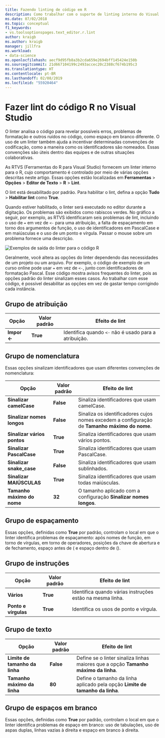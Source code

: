 ```yaml
---
title: Fazendo linting de código em R
description: Como trabalhar com o suporte de linting interno do Visual Studio para R, incluindo opções do linter.
ms.date: 07/02/2018
ms.topic: conceptual
f1_keywords:
- vs.toolsoptionspages.text_editor.r.lint
author: kraigb
ms.author: kraigb
manager: jillfra
ms.workload:
- data-science
ms.openlocfilehash: aecf9d95fb8a3b2cda659e2694bff145424e150b
ms.sourcegitcommit: 21d667104199c2493accec20c2388cf674b195c3
ms.translationtype: HT
ms.contentlocale: pt-BR
ms.lasthandoff: 02/08/2019
ms.locfileid: "55920464"
---
```

# <a name="lint-r-code-in-visual-studio"></a>Fazer lint do código R no Visual Studio

O linter analisa o código para revelar possíveis erros, problemas de formatação e outros ruídos no código, como espaço em branco diferente. O uso de um linter também ajuda a incentivar determinadas convenções de codificação, como a maneira como os identificadores são nomeados. Essas convenções são úteis dentro das equipes e de outras situações colaborativas.

As RTVS (Ferramentas do R para Visual Studio) fornecem um linter interno para o R, cujo comportamento é controlado por meio de várias opções descritas neste artigo. Essas opções estão localizadas em **Ferramentas** > **Opções** > **Editor de Texto** > **R** > **Lint**.

O lint está desabilitado por padrão. Para habilitar o lint, defina a opção **Tudo** > **Habilitar lint** como **True**.

Quando estiver habilitado, o linter será executado no editor durante a digitação. Os problemas são exibidos como rabiscos verdes. No gráfico a seguir, por exemplo, as RTVS identificaram seis problemas de lint, incluindo o uso de `=` em vez de `<-` para uma atribuição, a falta de espaçamento em torno dos argumentos de função, o uso de identificadores em PascalCase e em maiúsculas e o uso de um ponto e vírgula. Passar o mouse sobre um problema fornece uma descrição.

![Exemplos de saída do linter para o código R](media/linting-01.png)

Geralmente, você altera as opções do linter dependendo das necessidades de um projeto ou um arquivo. Por exemplo, o código de exemplo de um curso online pode usar `=` em vez de `<-`, junto com identificadores de formatação Pascal. Esse código mostra avisos frequentes do linter, pois as opções padrão do linter sinalizam esses casos. Ao trabalhar com esse código, é possível desabilitar as opções em vez de gastar tempo corrigindo cada instância.

## <a name="assignment-group"></a>Grupo de atribuição

| Opção | Valor padrão | Efeito de lint |
| --- | --- | --- |
| **Impor \<-** | **True** | Identifica quando `<-` não é usado para a atribuição. |

## <a name="naming-group"></a>Grupo de nomenclatura

Essas opções sinalizam identificadores que usam diferentes convenções de nomenclatura:

| Opção | Valor padrão | Efeito de lint |
| --- | --- | --- |
| **Sinalizar camelCase** | **False** | Sinaliza identificadores que usam camelCase. |
| **Sinalizar nomes longos** | **False** | Sinaliza os identificadores cujos nomes excedem a configuração de **Tamanho máximo do nome**. |
| **Sinalizar vários pontos** | **True** | Sinaliza identificadores que usam vários pontos. |
| **Sinalizar PascalCase** | **True** | Sinaliza identificadores que usam PascalCase. |
| **Sinalizar snake_case** | **False** | Sinaliza identificadores que usam sublinhados. |
| **Sinalizar MAIÚSCULAS** | **True** | Sinaliza identificadores que usam todas maiúsculas. |
| **Tamanho máximo do nome** | **32** | O tamanho aplicado com a configuração **Sinalizar nomes longos**. |

## <a name="spacing-group"></a>Grupo de espaçamento

Essas opções, definidas como **True** por padrão, controlam o local em que o linter identifica problemas de espaçamento: após nomes de função, em torno de vírgulas, em torno de operadores, posições da chave de abertura e de fechamento, espaço antes de ( e espaço dentro de ().

## <a name="statements-group"></a>Grupo de instruções

| Opção | Valor padrão | Efeito de lint |
| --- | --- | --- |
| **Vários** | **True** | Identifica quando várias instruções estão na mesma linha. |
| **Ponto e vírgulas** | **True** | Identifica os usos de ponto e vírgula. |

## <a name="text-group"></a>Grupo de texto

| Opção | Valor padrão | Efeito de lint |
| --- | --- | --- |
| **Limite de tamanho da linha** | **False** | Define se o linter sinaliza linhas maiores que a opção **Tamanho máximo da linha**. |
| **Tamanho máximo da linha** | **80** | Define o tamanho da linha aplicado pela opção **Limite de tamanho da linha**. |

## <a name="whitespace-group"></a>Grupo de espaços em branco

Essas opções, definidas como **True** por padrão, controlam o local em que o linter identifica problemas de espaço em branco: uso de tabulações, uso de aspas duplas, linhas vazias à direita e espaço em branco à direita.